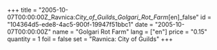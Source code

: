 +++
title = "2005-10-07T00:00:00Z_Ravnica:_City_of_Guilds_Golgari_Rot_Farm_[en]_false"
id = "104364d5-ede8-4ac5-900f-19947f51bbc1"
date = "2005-10-07T00:00:00Z"
name = "Golgari Rot Farm"
lang = ["en"]
price = "0.15"
quantity = 1
foil = false
set = "Ravnica: City of Guilds"
+++
